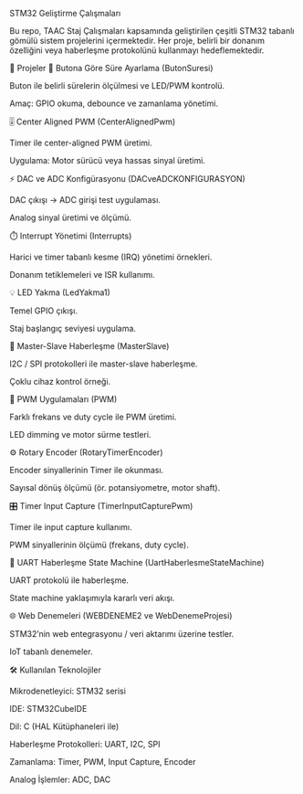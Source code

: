 STM32 Geliştirme Çalışmaları

Bu repo, TAAC Staj Çalışmaları kapsamında geliştirilen çeşitli STM32 tabanlı gömülü sistem projelerini içermektedir. Her proje, belirli bir donanım özelliğini veya haberleşme protokolünü kullanmayı hedeflemektedir.

📂 Projeler
🔘 Butona Göre Süre Ayarlama (ButonSuresi)

Buton ile belirli sürelerin ölçülmesi ve LED/PWM kontrolü.

Amaç: GPIO okuma, debounce ve zamanlama yönetimi.

🎚️ Center Aligned PWM (CenterAlignedPwm)

Timer ile center-aligned PWM üretimi.

Uygulama: Motor sürücü veya hassas sinyal üretimi.

⚡ DAC ve ADC Konfigürasyonu (DACveADCKONFIGURASYON)

DAC çıkışı → ADC girişi test uygulaması.

Analog sinyal üretimi ve ölçümü.

⏱️ Interrupt Yönetimi (Interrupts)

Harici ve timer tabanlı kesme (IRQ) yönetimi örnekleri.

Donanım tetiklemeleri ve ISR kullanımı.

💡 LED Yakma (LedYakma1)

Temel GPIO çıkışı.

Staj başlangıç seviyesi uygulama.

🔗 Master-Slave Haberleşme (MasterSlave)

I2C / SPI protokolleri ile master-slave haberleşme.

Çoklu cihaz kontrol örneği.

📡 PWM Uygulamaları (PWM)

Farklı frekans ve duty cycle ile PWM üretimi.

LED dimming ve motor sürme testleri.

⚙️ Rotary Encoder (RotaryTimerEncoder)

Encoder sinyallerinin Timer ile okunması.

Sayısal dönüş ölçümü (ör. potansiyometre, motor shaft).

🎛️ Timer Input Capture (TimerInputCapturePwm)

Timer ile input capture kullanımı.

PWM sinyallerinin ölçümü (frekans, duty cycle).

🔄 UART Haberleşme State Machine (UartHaberlesmeStateMachine)

UART protokolü ile haberleşme.

State machine yaklaşımıyla kararlı veri akışı.

🌐 Web Denemeleri (WEBDENEME2 ve WebDenemeProjesi)

STM32’nin web entegrasyonu / veri aktarımı üzerine testler.

IoT tabanlı denemeler.

🛠️ Kullanılan Teknolojiler

Mikrodenetleyici: STM32 serisi

IDE: STM32CubeIDE

Dil: C (HAL Kütüphaneleri ile)

Haberleşme Protokolleri: UART, I2C, SPI

Zamanlama: Timer, PWM, Input Capture, Encoder

Analog İşlemler: ADC, DAC
